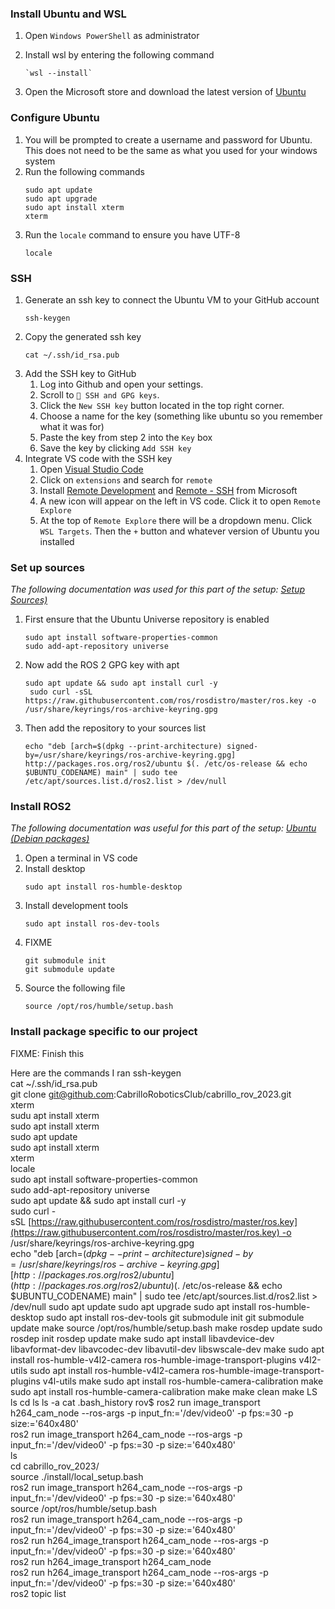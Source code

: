 ### Install Ubuntu and WSL
1. Open `Windows PowerShell` as administrator
2. Install wsl by entering the following command
	```shell
	`wsl --install`
	```

3. Open the Microsoft store and download the latest version of [Ubuntu](https://apps.microsoft.com/store/detail/ubuntu-22042-lts/9PN20MSR04DW)

### Configure Ubuntu
1. You will be prompted to create a username and password for Ubuntu. This does not need to be the same as what you used for your windows system
2. Run the following commands
	```shell
	sudo apt update
	sudo apt upgrade
	sudo apt install xterm
	xterm
	```
3. Run the `locale` command to ensure you have UTF-8
   ```shell
   locale
	```

### SSH
1. Generate an ssh key to connect the Ubuntu VM to your GitHub account
   ```shell
   ssh-keygen
	```
2. Copy the generated ssh key
	```shell
	cat ~/.ssh/id_rsa.pub
	```
3. Add the SSH key to GitHub
	1. Log into Github and open your settings. 
	2. Scroll to `🔑 SSH and GPG keys`. 
	3. Click the `New SSH key` button located in the top right corner. 
	4. Choose a name for the key (something like ubuntu so you remember what it was for) 
	5. Paste the key from step 2 into the `Key` box
	6. Save the key by clicking `Add SSH key` 
4. Integrate VS code with the SSH key 
	1. Open [Visual Studio Code](https://code.visualstudio.com/)
	2. Click on `extensions` and search for `remote`
	3. Install [Remote Development](https://marketplace.visualstudio.com/items?itemName=ms-vscode-remote.vscode-remote-extensionpack) and [Remote - SSH](https://marketplace.visualstudio.com/items?itemName=ms-vscode-remote.remote-ssh) from Microsoft
	4. A new icon will appear on the left in VS code. Click it to open `Remote Explore`
	5. At the top of `Remote Explore` there will be a dropdown menu. Click `WSL Targets`. Then the `+` button and whatever version of Ubuntu you installed

### Set up sources
*The following documentation was used for this part of the setup: [Setup Sources)](https://docs.ros.org/en/humble/Installation/Ubuntu-Install-Debians.html#setup-sources)*
1. First ensure that the Ubuntu Universe repository is enabled
	```shell
   sudo apt install software-properties-common
	sudo add-apt-repository universe
	```
2. Now add the ROS 2 GPG key with apt
   ```shell
   sudo apt update && sudo apt install curl -y
	sudo curl -sSL https://raw.githubusercontent.com/ros/rosdistro/master/ros.key -o /usr/share/keyrings/ros-archive-keyring.gpg
	```
3. Then add the repository to your sources list
	```shell
	echo "deb [arch=$(dpkg --print-architecture) signed-by=/usr/share/keyrings/ros-archive-keyring.gpg] http://packages.ros.org/ros2/ubuntu $(. /etc/os-release && echo $UBUNTU_CODENAME) main" | sudo tee /etc/apt/sources.list.d/ros2.list > /dev/null
	```

### Install ROS2 
*The following documentation was useful for this part of the setup: [Ubuntu (Debian packages)](https://docs.ros.org/en/humble/Installation/Ubuntu-Install-Debians.html#id4)*
1. Open a terminal in VS code
2. Install desktop 
	```shell
	sudo apt install ros-humble-desktop
	```
3. Install development tools
	```shell
	sudo apt install ros-dev-tools
	```
4. FIXME
   ```shell
   git submodule init 
   git submodule update
	```
5. Source the following file
	```shell
	source /opt/ros/humble/setup.bash
	```

### Install package specific to our project
FIXME: Finish this 

Here are the commands I ran
ssh-keygen  
cat ~/.ssh/id_rsa.pub  
git clone git@github.com:CabrilloRoboticsClub/cabrillo_rov_2023.git  
xterm  
sudu apt install xterm  
sudo apt install xterm  
sudo apt update  
sudo apt install xterm  
xterm  
locale  
sudo apt install software-properties-common  
sudo add-apt-repository universe  
sudo apt update && sudo apt install curl -y  
sudo curl -sSL [https://raw.githubusercontent.com/ros/rosdistro/master/ros.key](https://raw.githubusercontent.com/ros/rosdistro/master/ros.key) -o /usr/share/keyrings/ros-archive-keyring.gpg  
echo "deb [arch=$(dpkg --print-architecture) signed-by=/usr/share/keyrings/ros-archive-keyring.gpg] [http://packages.ros.org/ros2/ubuntu](http://packages.ros.org/ros2/ubuntu) $(. /etc/os-release && echo $UBUNTU_CODENAME) main" | sudo tee /etc/apt/sources.list.d/ros2.list > /dev/null  
sudo apt update  
sudo apt upgrade  
sudo apt install ros-humble-desktop  
sudo apt install ros-dev-tools  
git submodule init  
git submodule update  
make  
source /opt/ros/humble/setup.bash  
make  
rosdep update  
sudo rosdep init  
rosdep update  
make  
sudo apt install libavdevice-dev libavformat-dev libavcodec-dev libavutil-dev libswscale-dev  
make  
sudo apt install ros-humble-v4l2-camera ros-humble-image-transport-plugins v4l2-utils  
sudo apt install ros-humble-v4l2-camera ros-humble-image-transport-plugins v4l-utils  
make  
sudo apt install ros-humble-camera-calibration  
make  
sudo apt install ros-humble-camera-calibration  
make  
make clean  
make  
LS  
ls  
cd  
ls  
ls -a  
cat .bash_history  
rov$ ros2 run image_transport h264_cam_node --ros-args -p input_fn:='/dev/video0' -p fps:=30 -p size:='640x480'  
ros2 run image_transport h264_cam_node --ros-args -p input_fn:='/dev/video0' -p fps:=30 -p size:='640x480'  
ls  
cd cabrillo_rov_2023/  
source ./install/local_setup.bash  
ros2 run image_transport h264_cam_node --ros-args -p input_fn:='/dev/video0' -p fps:=30 -p size:='640x480'  
source /opt/ros/humble/setup.bash  
ros2 run image_transport h264_cam_node --ros-args -p input_fn:='/dev/video0' -p fps:=30 -p size:='640x480'  
ros2 run h264_image_transport h264_cam_node --ros-args -p input_fn:='/dev/video0' -p fps:=30 -p size:='640x480'  
ros2 run h264_image_transport h264_cam_node  
ros2 run h264_image_transport h264_cam_node --ros-args -p input_fn:='/dev/video0' -p fps:=30 -p size:='640x480'  
ros2 topic list  